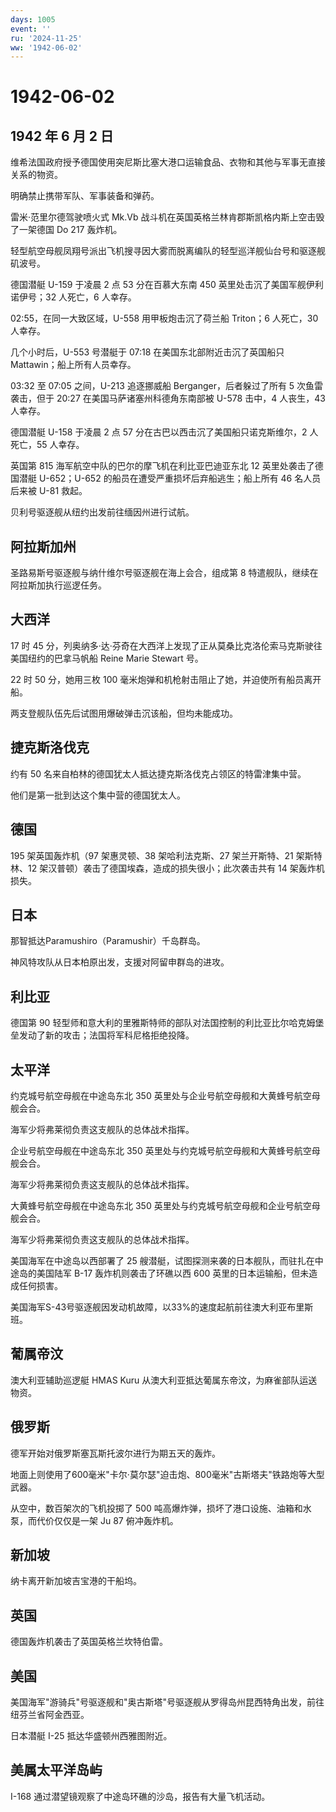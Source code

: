 ```yaml
---
days: 1005
event: ''
ru: '2024-11-25'
ww: '1942-06-02'
---
```


# 1942-06-02

## 1942 年 6 月 2 日

维希法国政府授予德国使用突尼斯比塞大港口运输食品、衣物和其他与军事无直接关系的物资。

明确禁止携带军队、军事装备和弹药。

雷米·范里尔德驾驶喷火式 Mk.Vb
战斗机在英国英格兰林肯郡斯凯格内斯上空击毁了一架德国 Do 217 轰炸机。

轻型航空母舰凤翔号派出飞机搜寻因大雾而脱离编队的轻型巡洋舰仙台号和驱逐舰矶波号。

德国潜艇 U-159 于凌晨 2 点 53 分在百慕大东南 450
英里处击沉了美国军舰伊利诺伊号；32 人死亡，6 人幸存。

02:55，在同一大致区域，U-558 用甲板炮击沉了荷兰船 Triton；6 人死亡，30
人幸存。

几个小时后，U-553 号潜艇于 07:18 在美国东北部附近击沉了英国船只
Mattawin；船上所有人员幸存。

03:32 至 07:05 之间，U-213 追逐挪威船 Berganger，后者躲过了所有 5
次鱼雷袭击，但于 20:27 在美国马萨诸塞州科德角东南部被 U-578 击中，4
人丧生，43 人幸存。

德国潜艇 U-158 于凌晨 2 点 57 分在古巴以西击沉了美国船只诺克斯维尔，2
人死亡，55 人幸存。

英国第 815 海军航空中队的巴尔的摩飞机在利比亚巴迪亚东北 12
英里处袭击了德国潜艇 U-652；U-652
的船员在遭受严重损坏后弃船逃生；船上所有 46 名人员后来被 U-81 救起。

贝利号驱逐舰从纽约出发前往缅因州进行试航。

## 阿拉斯加州

圣路易斯号驱逐舰与纳什维尔号驱逐舰在海上会合，组成第 8
特遣舰队，继续在阿拉斯加执行巡逻任务。

## 大西洋

17 时 45
分，列奥纳多·达·芬奇在大西洋上发现了正从莫桑比克洛伦索马克斯驶往美国纽约的巴拿马帆船
Reine Marie Stewart 号。

22 时 50 分，她用三枚 100
毫米炮弹和机枪射击阻止了她，并迫使所有船员离开船。

两支登舰队伍先后试图用爆破弹击沉该船，但均未能成功。

## 捷克斯洛伐克

约有 50 名来自柏林的德国犹太人抵达捷克斯洛伐克占领区的特雷津集中营。

他们是第一批到达这个集中营的德国犹太人。

## 德国

195 架英国轰炸机（97 架惠灵顿、38 架哈利法克斯、27 架兰开斯特、21
架斯特林、12 架汉普顿）袭击了德国埃森，造成的损失很小；此次袭击共有 14
架轰炸机损失。

## 日本

那智抵达Paramushiro（Paramushir）千岛群岛。

神风特攻队从日本柏原出发，支援对阿留申群岛的进攻。

## 利比亚

德国第 90
轻型师和意大利的里雅斯特师的部队对法国控制的利比亚比尔哈克姆堡垒发动了新的攻击；法国将军科尼格拒绝投降。

## 太平洋

约克城号航空母舰在中途岛东北 350
英里处与企业号航空母舰和大黄蜂号航空母舰会合。

海军少将弗莱彻负责这支舰队的总体战术指挥。

企业号航空母舰在中途岛东北 350
英里处与约克城号航空母舰和大黄蜂号航空母舰会合。

海军少将弗莱彻负责这支舰队的总体战术指挥。

大黄蜂号航空母舰在中途岛东北 350
英里处与约克城号航空母舰和企业号航空母舰会合。

海军少将弗莱彻负责这支舰队的总体战术指挥。

美国海军在中途岛以西部署了 25
艘潜艇，试图探测来袭的日本舰队，而驻扎在中途岛的美国陆军 B-17
轰炸机则袭击了环礁以西 600 英里的日本运输船，但未造成任何损害。

美国海军S-43号驱逐舰因发动机故障，以33%的速度起航前往澳大利亚布里斯班。

## 葡属帝汶

澳大利亚辅助巡逻艇 HMAS Kuru
从澳大利亚抵达葡属东帝汶，为麻雀部队运送物资。

## 俄罗斯

德军开始对俄罗斯塞瓦斯托波尔进行为期五天的轰炸。

地面上则使用了600毫米"卡尔·莫尔瑟"迫击炮、800毫米"古斯塔夫"铁路炮等大型武器。

从空中，数百架次的飞机投掷了 500
吨高爆炸弹，损坏了港口设施、油箱和水泵，而代价仅仅是一架 Ju 87
俯冲轰炸机。

## 新加坡

纳卡离开新加坡吉宝港的干船坞。

## 英国

德国轰炸机袭击了英国英格兰坎特伯雷。

## 美国

美国海军"游骑兵"号驱逐舰和"奥古斯塔"号驱逐舰从罗得岛州昆西特角出发，前往纽芬兰省阿金西亚。

日本潜艇 I-25 抵达华盛顿州西雅图附近。

## 美属太平洋岛屿

I-168 通过潜望镜观察了中途岛环礁的沙岛，报告有大量飞机活动。